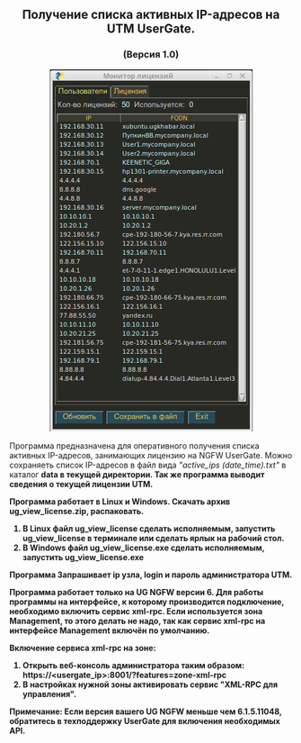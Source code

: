 <h2 align="center">Получение списка активных IP-адресов на UTM UserGate.</h2>
<h3 align="center">(Версия 1.0)</h3>
<p align="center"><img src="utm.png"></p>

Программа предназначена для оперативного получения списка активных IP-адресов, занимающих лицензию
на NGFW UserGate. Можно сохраняеть список IP-адресов в файл вида <i>"active_ips (date_time).txt"</i> в каталог
<b>data<b> в текущей директории. Так же программа выводит сведения о текущей лицензии UTM.

Программа работает в Linux и Windows.
Скачать архив <b>ug_view_license.zip</b>, распаковать.
1. В Linux файл <b>ug_view_license</b> сделать исполняемым, запустить <b>ug_view_license</b> в терминале или сделать ярлык на рабочий стол.
2. В Windows файл <b>ug_view_license.exe</b> сделать исполняемым, запустить <b>ug_view_license.exe</b>

Программа Запрашивает ip узла, login и пароль администратора UTM.

Программа работает только на UG NGFW версии 6. Для работы программы на интерфейсе, к которому производится
подключение, необходимо включить сервис xml-rpc. Если используется зона Management, то этого делать не надо,
так как сервис xml-rpc на интерфейсе Management включён по умолчанию.

Включение сервиса xml-rpc на зоне:
1. Открыть веб-консоль администратора таким образом: https://<usergate_ip>:8001/?features=zone-xml-rpc
2. В настройках нужной зоны активировать сервис "XML-RPC для управления".

<b>Примечание:</b>
Если версия вашего UG NGFW меньше чем 6.1.5.11048, обратитесь в техподдержку UserGate для включения
необходимых API.